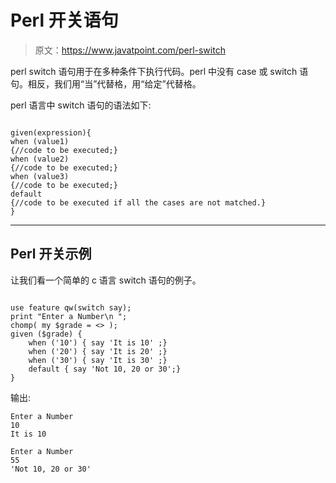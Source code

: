 # Perl 开关语句

> 原文：<https://www.javatpoint.com/perl-switch>

perl switch 语句用于在多种条件下执行代码。perl 中没有 case 或 switch 语句。相反，我们用“当”代替格，用“给定”代替格。

perl 语言中 switch 语句的语法如下:

```

given(expression){  
when (value1)
{//code to be executed;}  
when (value2)
{//code to be executed;} 
when (value3)
{//code to be executed;}
default
{//code to be executed if all the cases are not matched.}    
}  

```

* * *

## Perl 开关示例

让我们看一个简单的 c 语言 switch 语句的例子。

```

use feature qw(switch say);
print "Enter a Number\n ";
chomp( my $grade = <> );
given ($grade) {
    when ('10') { say 'It is 10' ;}
    when ('20') { say 'It is 20' ;}
    when ('30') { say 'It is 30' ;}
    default { say 'Not 10, 20 or 30';}
}

```

输出:

```
Enter a Number
10
It is 10

```

```
Enter a Number
55
'Not 10, 20 or 30'

```